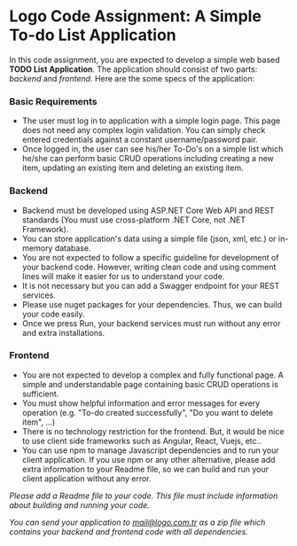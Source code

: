 # Logo Code Assignment: A Simple To-do List Application

In this code assignment, you are expected to develop a simple web based **TODO List Application**. The application should consist of two parts: *backend* and *frontend*. Here are the some specs of the application:


### Basic Requirements

 - The user must log in to application with a simple login page. This page does not need any complex login validation. You can simply check entered credentials against a constant  username/password pair.
 - Once logged in, the user can see his/her To-Do's on a simple list which he/she can perform basic CRUD operations including creating a new item, updating an existing item and deleting an existing item.

### Backend

- Backend must be developed using ASP.NET Core Web API and REST standards (You must use cross-platform .NET Core, not .NET Framework).
- You can store application's data using a simple file (json, xml, etc.) or in-memory database.
- You are not expected to follow a specific guideline for development of your backend code. However, writing clean code and using comment lines  will make it easier for us to understand your code. 
- It is not necessary but you can add a Swagger endpoint for your REST services.
- Please use nuget packages for your dependencies. Thus, we can build your code easily.
- Once we press Run, your backend services must run without any error and extra installations.

### Frontend

- You are not expected to develop a complex and fully functional page. A simple and understandable page containing basic CRUD operations is sufficient.
- You must show helpful information and error messages for every operation (e.g. "To-do created successfully", "Do you want to delete item", ...)
- There is no technology restriction for the frontend. But, it would be nice to use client side frameworks such as Angular, React, Vuejs, etc..
- You can use npm to manage Javascript dependencies and to run your client application. If you use npm or any other alternative, please add extra information to your Readme file, so we can build and run your client application without any error.

*Please add a Readme file to your code. This file must include information about building and running your code.*

*You can send your application to mail@logo.com.tr as a zip file which contains your backend and frontend code with all dependencies.*

